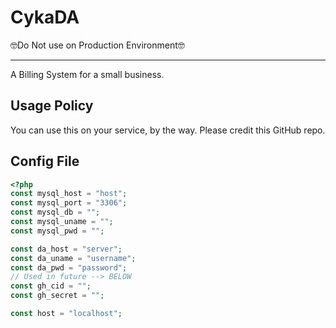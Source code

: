 
# CykaDA
🤓Do Not use on Production Environment🤓
<hr>

A Billing System for a small business.
## Usage Policy
You can use this on your service, by the way. Please credit this GitHub repo.
## Config File
```php
<?php
const mysql_host = "host";
const mysql_port = "3306";
const mysql_db = "";
const mysql_uname = "";
const mysql_pwd = "";

const da_host = "server";
const da_uname = "username";
const da_pwd = "password";
// Used in future --> BELOW
const gh_cid = "";
const gh_secret = "";

const host = "localhost";

```
